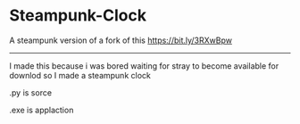 # Steampunk-Clock
A steampunk version of a fork of this https://bit.ly/3RXwBpw 
______________________________________________________________

I made this because i was bored waiting for stray to become available for downlod so I made a steampunk clock

.py is sorce

.exe is applaction
